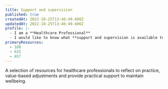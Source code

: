```yaml
---
title: Support and supervision
published: true
createdAt: 2022-10-25T13:46:49.600Z
updatedAt: 2022-10-25T13:46:49.606Z
profile: |-
  - I am a **Healthcare Professional**
  - I would like to know what **support and supervision is available to help me care for myself** when looking after CYP with complex needs
primaryResources:
  - 188
  - 625
  - 657
---
```

A selection of resources for healthcare professionals to reflect on practice, value-based adjustments and provide practical support to maintain wellbeing.
